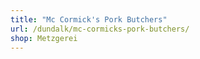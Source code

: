 ```yaml
---
title: "Mc Cormick's Pork Butchers"
url: /dundalk/mc-cormicks-pork-butchers/
shop: Metzgerei
---
```

